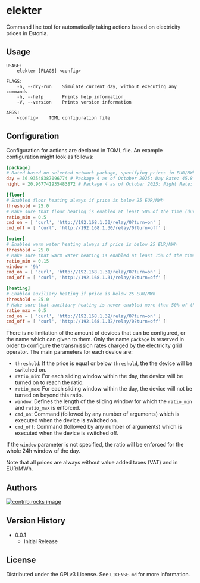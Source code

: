 # elekter

Command line tool for automatically taking actions based on electricity prices in Estonia.

## Usage

```
USAGE:
    elekter [FLAGS] <config>

FLAGS:
    -n, --dry-run    Simulate current day, without executing any commands
    -h, --help       Prints help information
    -V, --version    Prints version information

ARGS:
    <config>    TOML configuration file
```

## Configuration

Configuration for actions are declared in TOML file. An example configuration might look as follows:

```toml
[package]
# Rated based on selected network package, specifying prices in EUR/MWh without VAT
day = 36.93548387096774 # Package 4 as of October 2025: Day Rate: 45.8 EUR/MWh with VAT (24%)
night = 20.967741935483872 # Package 4 as of October 2025: Night Rate: 26 EUR/MWh with VAT (24%)

[floor]
# Enabled floor heating always if price is below 25 EUR/MWh
threshold = 25.0
# Make sure that floor heating is enabled at least 50% of the time (during one day)
ratio_min = 0.5
cmd_on = [ 'curl', 'http://192.168.1.30/relay/0?turn=on' ]
cmd_off = [ 'curl', 'http://192.168.1.30/relay/0?turn=off' ]

[water]
# Enabled warm water heating always if price is below 25 EUR/MWh
threshold = 25.0
# Make sure that warm water heating is enabled at least 15% of the time for all 9 hour sliding windows of the day
ratio_min = 0.15
window = '9h'
cmd_on = [ 'curl', 'http://192.168.1.31/relay/0?turn=on' ]
cmd_off = [ 'curl', 'http://192.168.1.31/relay/0?turn=off' ]

[heating]
# Enabled auxiliary heating if price is below 25 EUR/MWh
threshold = 25.0
# Make sure that auxiliary heating is never enabled more than 50% of the time (during one day)
ratio_max = 0.5
cmd_on = [ 'curl', 'http://192.168.1.32/relay/0?turn=on' ]
cmd_off = [ 'curl', 'http://192.168.1.32/relay/0?turn=off' ]
```

There is no limitation of the amount of devices that can be configured, or the name which can given to them. Only the name `package` is reserved in order to configure the transmission rates charged by the electricity grid operator. The main parameters for each device are:

* `threshold`: If the price is equal or below `threshold`, the the device will be switched on.
* `ratio_min`: For each sliding window within the day, the device will be turned on to reach the ratio.
* `ratio_max`: For each sliding window within the day, the device will not be turned on beyond this ratio.
* `window`: Defines the length of the sliding window for which the `ratio_min` and `ratio_max` is enforced.
* `cmd_on`: Command (followed by any number of arguments) which is executed when the device is switched on.
* `cmd_off`: Command (followed by any number of arguments) which is executed when the device is switched off.

If the `window` parameter is not specified, the ratio will be enforced for the whole 24h window of the day.

Note that all prices are always without value added taxes (VAT) and in EUR/MWh.

## Authors

<a href="https://github.com/danwue/elekter/graphs/contributors">
  <img src="https://contrib.rocks/image?repo=danwue/elekter" alt="contrib.rocks image" />
</a>

## Version History

* 0.0.1
    * Initial Release

## License

Distributed under the GPLv3 License. See `LICENSE.md` for more information.
